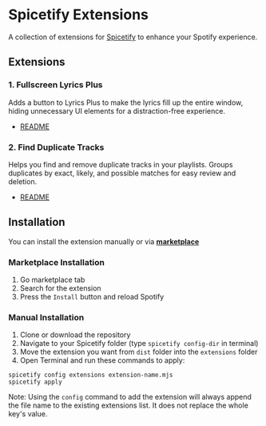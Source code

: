 # Spicetify Extensions

A collection of extensions for
[Spicetify](https://github.com/spicetify/spicetify-cli) to enhance your Spotify
experience.

## Extensions

### 1. Fullscreen Lyrics Plus

Adds a button to Lyrics Plus to make the lyrics fill up the entire window,
hiding unnecessary UI elements for a distraction-free experience.

- [README](./extensions/fullscreenLyricsPlus/README.md)

### 2. Find Duplicate Tracks

Helps you find and remove duplicate tracks in your playlists. Groups duplicates
by exact, likely, and possible matches for easy review and deletion.

- [README](./extensions/findDupeTracks/README.md)

## Installation

You can install the extension manually or via
**[marketplace](https://github.com/spicetify/spicetify-marketplace)**

### Marketplace Installation

1. Go marketplace tab
2. Search for the extension
3. Press the `Install` button and reload Spotify

### Manual Installation

1. Clone or download the repository
2. Navigate to your Spicetify folder (type `spicetify config-dir` in terminal)
3. Move the extension you want from `dist` folder into the `extensions` folder
4. Open Terminal and run these commands to apply:

```
spicetify config extensions extension-name.mjs
spicetify apply
```

Note: Using the `config` command to add the extension will always append the
file name to the existing extensions list. It does not replace the whole key's
value.

